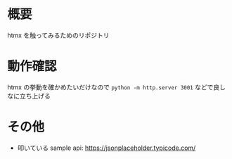 # 概要

htmx を触ってみるためのリポジトリ

# 動作確認

htmx の挙動を確かめたいだけなので `python -m http.server 3001` などで良しなに立ち上げる

# その他

- 叩いている sample api: https://jsonplaceholder.typicode.com/
